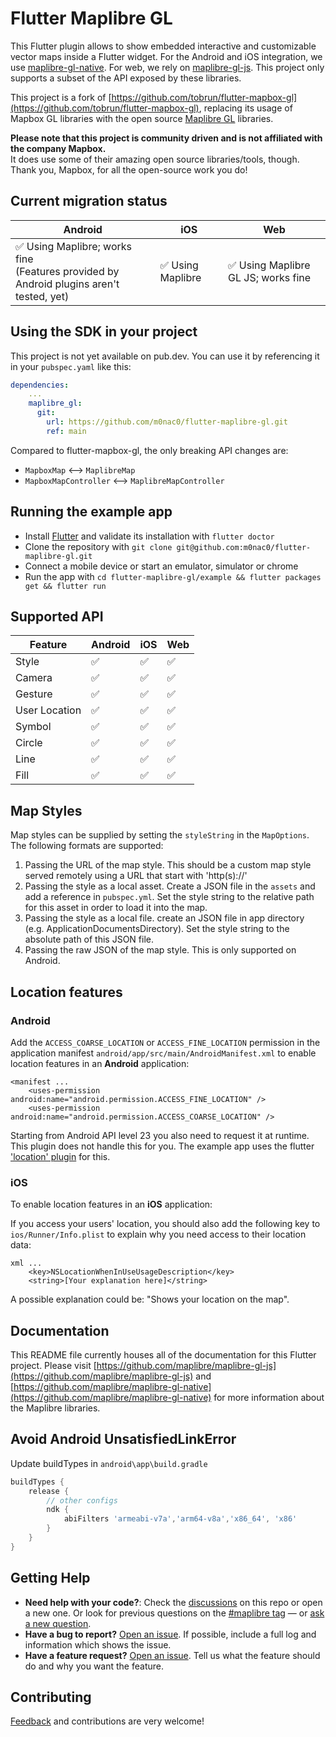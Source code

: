 # Flutter Maplibre GL


This Flutter plugin allows to show embedded interactive and customizable vector maps inside a Flutter widget. For the Android and iOS integration, we use [maplibre-gl-native](https://github.com/maplibre/maplibre-gl-native). For web, we rely on [maplibre-gl-js](https://github.com/maplibre/maplibre-gl-js). This project only supports a subset of the API exposed by these libraries. 


This project is a fork of [https://github.com/tobrun/flutter-mapbox-gl](https://github.com/tobrun/flutter-mapbox-gl), replacing its usage of Mapbox GL libraries with the open source [Maplibre GL](https://github.com/maplibre) libraries.

**Please note that this project is community driven and is not affiliated with the company Mapbox.** <br>
It does use some of their amazing open source libraries/tools, though. Thank you, Mapbox, for all the open-source work you do!


## Current migration status

| Android | iOS | Web |
| ------ | ------ | ----- |
| ✅ Using Maplibre; works fine <br>(Features provided by Android plugins aren't tested, yet) | ✅ Using Maplibre | ✅ Using Maplibre GL JS; works fine |


## Using the SDK in your project

This project is not yet available on pub.dev.
You can use it by referencing it in your `pubspec.yaml` like this:
```yaml
dependencies:
    ...
    maplibre_gl:
      git:
        url: https://github.com/m0nac0/flutter-maplibre-gl.git
        ref: main
```
Compared to flutter-mapbox-gl, the only breaking API changes are: 
- `MapboxMap` <--> `MaplibreMap`
- `MapboxMapController` <--> `MaplibreMapController`
## Running the example app

- Install [Flutter](https://flutter.io/get-started/) and validate its installation with `flutter doctor`
- Clone the repository with `git clone git@github.com:m0nac0/flutter-maplibre-gl.git`
- Connect a mobile device or start an emulator, simulator or chrome
- Run the app with `cd flutter-maplibre-gl/example && flutter packages get && flutter run`


## Supported API

| Feature | Android | iOS | Web |
| ------ | ------ | ----- | ----- |
| Style | :white_check_mark:   | :white_check_mark: | :white_check_mark: |
| Camera | :white_check_mark:   | :white_check_mark: | :white_check_mark: |
| Gesture | :white_check_mark:   | :white_check_mark: | :white_check_mark: |
| User Location | :white_check_mark: | :white_check_mark: | :white_check_mark: |
| Symbol | :white_check_mark:   | :white_check_mark: | :white_check_mark: |
| Circle | :white_check_mark:   | :white_check_mark: | :white_check_mark: |
| Line | :white_check_mark:   | :white_check_mark: | :white_check_mark: |
| Fill | :white_check_mark:   | :white_check_mark: | :white_check_mark: |

## Map Styles

Map styles can be supplied by setting the `styleString` in the `MapOptions`. The following formats are supported:

1. Passing the URL of the map style. This should be a custom map style served remotely using a URL that start with 'http(s)://'
2. Passing the style as a local asset. Create a JSON file in the `assets` and add a reference in `pubspec.yml`. Set the style string to the relative path for this asset in order to load it into the map.
3. Passing the style as a local file. create an JSON file in app directory (e.g. ApplicationDocumentsDirectory). Set the style string to the absolute path of this JSON file.
4. Passing the raw JSON of the map style. This is only supported on Android.  



## Location features
### Android
Add the `ACCESS_COARSE_LOCATION` or `ACCESS_FINE_LOCATION` permission in the application manifest `android/app/src/main/AndroidManifest.xml` to enable location features in an **Android** application:
```
<manifest ...
    <uses-permission android:name="android.permission.ACCESS_FINE_LOCATION" />
    <uses-permission android:name="android.permission.ACCESS_COARSE_LOCATION" />
```

Starting from Android API level 23 you also need to request it at runtime. This plugin does not handle this for you. The example app uses the flutter ['location' plugin](https://pub.dev/packages/location) for this.

### iOS
To enable location features in an **iOS** application:

If you access your users' location, you should also add the following key to `ios/Runner/Info.plist` to explain why you need access to their location data:

```
xml ...
    <key>NSLocationWhenInUseUsageDescription</key>
    <string>[Your explanation here]</string>
```

A possible explanation could be: "Shows your location on the map".

## Documentation

This README file currently houses all of the documentation for this Flutter project. Please visit [https://github.com/maplibre/maplibre-gl-js](https://github.com/maplibre/maplibre-gl-js) and [https://github.com/maplibre/maplibre-gl-native](https://github.com/maplibre/maplibre-gl-native) for more information about the Maplibre libraries.


## Avoid Android UnsatisfiedLinkError

Update buildTypes in `android\app\build.gradle`

```gradle
buildTypes {
    release {
        // other configs
        ndk {
            abiFilters 'armeabi-v7a','arm64-v8a','x86_64', 'x86'
        }
    }
}
```

## Getting Help

- **Need help with your code?**: Check the [discussions](https://github.com/m0nac0/flutter-maplibre-gl/discussions) on this repo or open a new one. 
 Or look for previous questions on the [#maplibre tag](https://stackoverflow.com/questions/tagged/maplibre) — or [ask a new question](https://stackoverflow.com/questions/tagged/maplibre).
- **Have a bug to report?** [Open an issue](https://github.com/m0nac0/flutter-maplibre-gl/issues/new). If possible, include a full log and information which shows the issue.
- **Have a feature request?** [Open an issue](https://github.com/m0nac0/flutter-maplibre-gl/issues/new). Tell us what the feature should do and why you want the feature.


## Contributing


[Feedback](https://github.com/m0nac0/flutter-maplibre-gl/issues) and contributions are very welcome!
